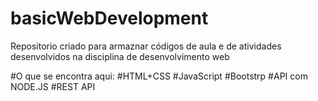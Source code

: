 # basicWebDevelopment
Repositorio criado para armaznar códigos de aula e de atividades desenvolvidos na disciplina de desenvolvimento web

#O que se encontra aqui:
#HTML+CSS
#JavaScript
#Bootstrp
#API com NODE.JS
#REST API
